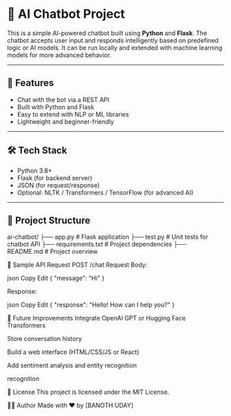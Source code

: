 # 🤖 AI Chatbot Project

This is a simple AI-powered chatbot built using **Python** and **Flask**. The chatbot accepts user input and responds intelligently based on predefined logic or AI models. It can be run locally and extended with machine learning models for more advanced behavior.

---

## 🚀 Features

- Chat with the bot via a REST API
- Built with Python and Flask
- Easy to extend with NLP or ML libraries
- Lightweight and beginner-friendly

---

## 🛠️ Tech Stack

- Python 3.8+
- Flask (for backend server)
- JSON (for request/response)
- Optional: NLTK / Transformers / TensorFlow (for advanced AI)

---

## 📁 Project Structure

ai-chatbot/
├── app.py # Flask application
├── test.py # Unit tests for chatbot API
├── requirements.txt # Project dependencies
├── README.md # Project overview


📌 Sample API Request
POST /chat
Request Body:

json
Copy
Edit
{
  "message": "Hi"
}


Response:

json
Copy
Edit
{
  "response": "Hello! How can I help you?"
}


🧠 Future Improvements
Integrate OpenAI GPT or Hugging Face Transformers

Store conversation history

Build a web interface (HTML/CSS/JS or React)

Add sentiment analysis and entity recognition

recognition


📄 License
This project is licensed under the MIT License.


👨‍💻 Author
Made with ❤️ by [BANOTH UDAY]



